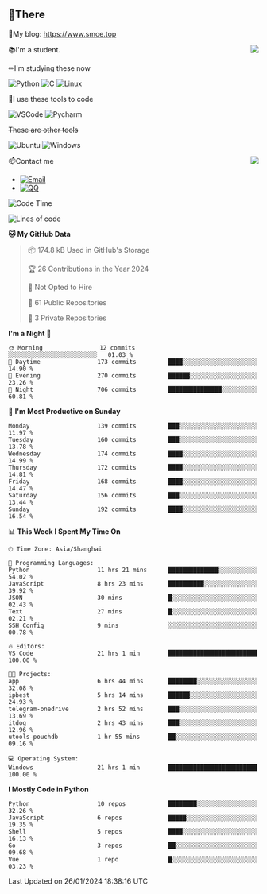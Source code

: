 
## 👏There

📰My blog: https://www.smoe.top

<img align="right" src="https://github-readme-stats.vercel.app/api/top-langs/?username=AkashiCoin"/>


📚I'm a student.

✏I'm studying these now

![Python](https://img.shields.io/badge/-Python-blue?style=flat-square&logo=Python&logoColor=fff)
![C](https://img.shields.io/badge/-C-585858?style=flat-square&logo=C&logoColor=fff)
![Linux](https://img.shields.io/badge/-Linux-black?style=flat-square&logo=Linux&logoColor=fff)

🔨I use these tools to code

![VSCode](https://img.shields.io/badge/-VSCode-blue?style=flat-square&logo=visualstudiocode&logoColor=fff)
![Pycharm](https://img.shields.io/badge/-Pycharm-green?style=flat-square&logo=pycharm&logoColor=fff)

 ~~These are other tools~~

![Ubuntu](https://img.shields.io/badge/-Ubuntu-orange?style=flat-square&logo=Ubuntu&logoColor=fff)
![Windows](https://img.shields.io/badge/-Windows-blue?style=flat-square&logo=Windows&logoColor=fff)

<img align="right" src="https://github-readme-stats.vercel.app/api?username=AkashiCoin" />


📫Contact me

* [![Email](https://img.shields.io/badge/Email-l1040186796@gmail.com-1?style=social&logoColor=fff)](mailto:l1040186796@gmail.com)
* [![QQ](https://img.shields.io/badge/QQ-1040186796-1?style=social&logoColor=fff)](tencent://AddContact/?fromId=45&fromSubId=1&subcmd=all&uin=1040186796&website=www.oicqzone.com)

<!--START_SECTION:waka-->
![Code Time](http://img.shields.io/badge/Code%20Time-1%2C122%20hrs%2032%20mins-blue)

![Lines of code](https://img.shields.io/badge/From%20Hello%20World%20I%27ve%20Written-280.5%20thousand%20lines%20of%20code-blue)

**🐱 My GitHub Data** 

> 📦 174.8 kB Used in GitHub's Storage 
 > 
> 🏆 26 Contributions in the Year 2024
 > 
> 🚫 Not Opted to Hire
 > 
> 📜 61 Public Repositories 
 > 
> 🔑 3 Private Repositories 
 > 
**I'm a Night 🦉** 

```text
🌞 Morning                12 commits          ░░░░░░░░░░░░░░░░░░░░░░░░░   01.03 % 
🌆 Daytime                173 commits         ████░░░░░░░░░░░░░░░░░░░░░   14.90 % 
🌃 Evening                270 commits         ██████░░░░░░░░░░░░░░░░░░░   23.26 % 
🌙 Night                  706 commits         ███████████████░░░░░░░░░░   60.81 % 
```
📅 **I'm Most Productive on Sunday** 

```text
Monday                   139 commits         ███░░░░░░░░░░░░░░░░░░░░░░   11.97 % 
Tuesday                  160 commits         ███░░░░░░░░░░░░░░░░░░░░░░   13.78 % 
Wednesday                174 commits         ████░░░░░░░░░░░░░░░░░░░░░   14.99 % 
Thursday                 172 commits         ████░░░░░░░░░░░░░░░░░░░░░   14.81 % 
Friday                   168 commits         ████░░░░░░░░░░░░░░░░░░░░░   14.47 % 
Saturday                 156 commits         ███░░░░░░░░░░░░░░░░░░░░░░   13.44 % 
Sunday                   192 commits         ████░░░░░░░░░░░░░░░░░░░░░   16.54 % 
```


📊 **This Week I Spent My Time On** 

```text
🕑︎ Time Zone: Asia/Shanghai

💬 Programming Languages: 
Python                   11 hrs 21 mins      ██████████████░░░░░░░░░░░   54.02 % 
JavaScript               8 hrs 23 mins       ██████████░░░░░░░░░░░░░░░   39.92 % 
JSON                     30 mins             █░░░░░░░░░░░░░░░░░░░░░░░░   02.43 % 
Text                     27 mins             █░░░░░░░░░░░░░░░░░░░░░░░░   02.21 % 
SSH Config               9 mins              ░░░░░░░░░░░░░░░░░░░░░░░░░   00.78 % 

🔥 Editors: 
VS Code                  21 hrs 1 min        █████████████████████████   100.00 % 

🐱‍💻 Projects: 
app                      6 hrs 44 mins       ████████░░░░░░░░░░░░░░░░░   32.08 % 
ipbest                   5 hrs 14 mins       ██████░░░░░░░░░░░░░░░░░░░   24.93 % 
telegram-onedrive        2 hrs 52 mins       ███░░░░░░░░░░░░░░░░░░░░░░   13.69 % 
itdog                    2 hrs 43 mins       ███░░░░░░░░░░░░░░░░░░░░░░   12.96 % 
utools-pouchdb           1 hr 55 mins        ██░░░░░░░░░░░░░░░░░░░░░░░   09.16 % 

💻 Operating System: 
Windows                  21 hrs 1 min        █████████████████████████   100.00 % 
```

**I Mostly Code in Python** 

```text
Python                   10 repos            ████████░░░░░░░░░░░░░░░░░   32.26 % 
JavaScript               6 repos             █████░░░░░░░░░░░░░░░░░░░░   19.35 % 
Shell                    5 repos             ████░░░░░░░░░░░░░░░░░░░░░   16.13 % 
Go                       3 repos             ██░░░░░░░░░░░░░░░░░░░░░░░   09.68 % 
Vue                      1 repo              █░░░░░░░░░░░░░░░░░░░░░░░░   03.23 % 
```




 Last Updated on 26/01/2024 18:38:16 UTC
<!--END_SECTION:waka-->
